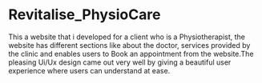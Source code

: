 # Revitalise_PhysioCare
This a website that i developed for a client who is a Physiotherapist, the website has different sections like about the doctor, services provided by the clinic  and enables users to Book an appointment from the website.The pleasing Ui/Ux design came out very well by giving a beautiful user experience where users can understand at ease.
